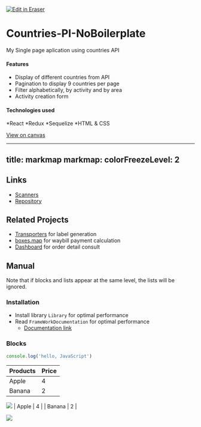 <p><a target="_blank" href="https://app.eraser.io/workspace/AJxctO3JWWUlcAPuXLVR" id="edit-in-eraser-github-link"><img alt="Edit in Eraser" src="https://firebasestorage.googleapis.com/v0/b/second-petal-295822.appspot.com/o/images%2Fgithub%2FOpen%20in%20Eraser.svg?alt=media&amp;token=968381c8-a7e7-472a-8ed6-4a6626da5501"></a></p>

# Countries-PI-NoBoilerplate
My Single page aplication using countries API

#### Features
- Display of different countries from API
- Pagination to display 9 countries per page
- Filter alphabetically, by activity and by area
- Activity creation form
#### Technologies used
*React
*Redux
*Sequelize
*HTML & CSS

[﻿View on canvas](https://app.eraser.io/workspace/AJxctO3JWWUlcAPuXLVR?elements=NXcqNYL0T8f15xieb2ZdzA) 


<!--- Eraser file: https://app.eraser.io/workspace/AJxctO3JWWUlcAPuXLVR --->

---
title: markmap
markmap:
  colorFreezeLevel: 2
---

## Links

- [Scanners](https://scanners-pn22zudpqa-uc.a.run.app/)
- [Repository](https://github.com/gera2ld/markmap)

## Related Projects

- [Transporters](https://github.com/gera2ld/coc-markmap) for label generation
- [boxes.map](https://marketplace.visualstudio.com/items?itemName=gera2ld.markmap-vscode) for waybill payment calculation
- [Dashboard](https://github.com/emacs-eaf/eaf-markmap) for order detail consult

## Manual

Note that if blocks and lists appear at the same level, the lists will be ignored.

### Installation

- Install library `Library` for optimal performance
- Read `FrameWorkDocumentation` for optimal performance
  - [Documentation link](#?d=gist:af76a4c245b302206b16aec503dbe07b:katex.md)

### Blocks

```js
console.log('hello, JavaScript')
```

| Products | Price |
|-|-|
| Apple | 4 |
| Banana | 2 |

![](/favicon.png)
| Apple | 4 |
| Banana | 2 |

![](/favicon.png)
